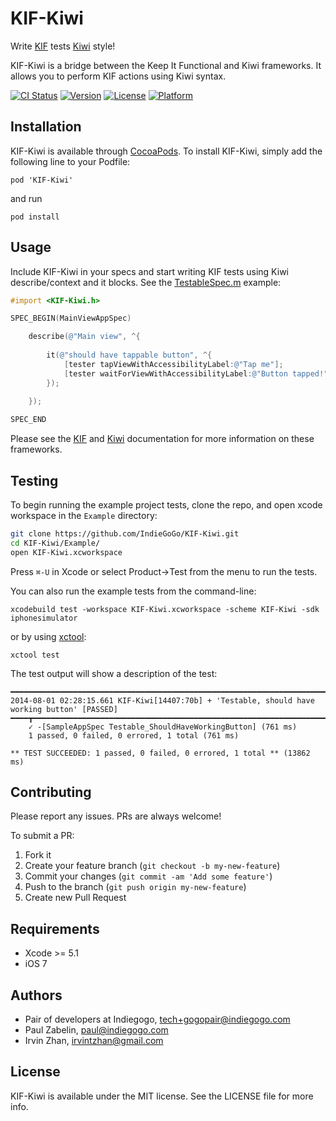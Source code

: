 # KIF-Kiwi

Write [KIF](https://github.com/kif-framework/KIF) tests [Kiwi](https://github.com/kiwi-bdd/Kiwi) style!

KIF-Kiwi is a bridge between the Keep It Functional and Kiwi frameworks.  It allows you to perform KIF actions using Kiwi syntax.

[![CI Status](http://img.shields.io/travis/IndieGoGo/KIF-Kiwi.svg?style=flat)](https://travis-ci.org/IndieGoGo/KIF-Kiwi)
[![Version](https://img.shields.io/cocoapods/v/KIF-Kiwi.svg?style=flat)](http://cocoadocs.org/docsets/KIF-Kiwi)
[![License](https://img.shields.io/cocoapods/l/KIF-Kiwi.svg?style=flat)](http://cocoadocs.org/docsets/KIF-Kiwi)
[![Platform](https://img.shields.io/cocoapods/p/KIF-Kiwi.svg?style=flat)](http://cocoadocs.org/docsets/KIF-Kiwi)

## Installation

KIF-Kiwi is available through [CocoaPods](http://cocoapods.org). To install KIF-Kiwi, simply add the following line to your Podfile:

    pod 'KIF-Kiwi'

and run

    pod install
    
## Usage
Include KIF-Kiwi in your specs and start writing KIF tests using Kiwi describe/context and it blocks.  See the [TestableSpec.m](https://github.com/IndieGoGo/KIF-Kiwi/blob/master/Example/Tests/TestableSpec.m) example:
```objective-c
#import <KIF-Kiwi.h>

SPEC_BEGIN(MainViewAppSpec)

	describe(@"Main view", ^{
		
		it(@"should have tappable button", ^{
            [tester tapViewWithAccessibilityLabel:@"Tap me"];
            [tester waitForViewWithAccessibilityLabel:@"Button tapped!"];
		});

	});
	
SPEC_END
```

Please see the [KIF](https://github.com/kif-framework/KIF) and [Kiwi](https://github.com/kiwi-bdd/Kiwi) documentation for more information on these frameworks.

## Testing

To begin running the example project tests, clone the repo, and open xcode workspace in the `Example` directory:
```bash
git clone https://github.com/IndieGoGo/KIF-Kiwi.git
cd KIF-Kiwi/Example/
open KIF-Kiwi.xcworkspace
```
Press ```⌘-U``` in Xcode or select Product->Test from the menu to run the tests.

You can also run the example tests from the command-line:
```
xcodebuild test -workspace KIF-Kiwi.xcworkspace -scheme KIF-Kiwi -sdk iphonesimulator
```
or by using [xctool](https://github.com/facebook/xctool):
```
xctool test
```
The test output will show a description of the test:
```
━━━━━━━━━━━━━━━━━━━━━━━━━━━━━━━━━━━━━━━━━━━━━━━━━━━━━━━━━━━━━━━━━━━━━━━━━━━━━━━━━━━━━━━━━━━━━
2014-08-01 02:28:15.661 KIF-Kiwi[14407:70b] + 'Testable, should have working button' [PASSED]
━━━━┳━━━━━━━━━━━━━━━━━━━━━━━━━━━━━━━━━━━━━━━━━━━━━━━━━━━━━━━━━━━━━━━━━━━━━━━━━━━━━━━━━━━━━━━━
    ✓ -[SampleAppSpec Testable_ShouldHaveWorkingButton] (761 ms)
    1 passed, 0 failed, 0 errored, 1 total (761 ms)

** TEST SUCCEEDED: 1 passed, 0 failed, 0 errored, 1 total ** (13862 ms)

```

## Contributing
Please report any issues.  PRs are always welcome!

To submit a PR:

1. Fork it
2. Create your feature branch (`git checkout -b my-new-feature`)
3. Commit your changes (`git commit -am 'Add some feature'`)
4. Push to the branch (`git push origin my-new-feature`)
5. Create new Pull Request


## Requirements

* Xcode >= 5.1
* iOS 7

## Authors

* Pair of developers at Indiegogo, tech+gogopair@indiegogo.com
* Paul Zabelin, paul@indiegogo.com
* Irvin Zhan, irvintzhan@gmail.com

## License

KIF-Kiwi is available under the MIT license. See the LICENSE file for more info.
